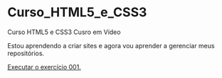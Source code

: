 # Curso_HTML5_e_CSS3
 Curso HTML5 e CSS3 Cusro em Vídeo

Estou aprendendo a criar sites e agora vou aprender a gerenciar meus repositórios.

<a href="https://fernandoalonso-1981.github.io/Curso_HTML5_e_CSS3/exercicios/ex001/"> Executar o exercício 001.

